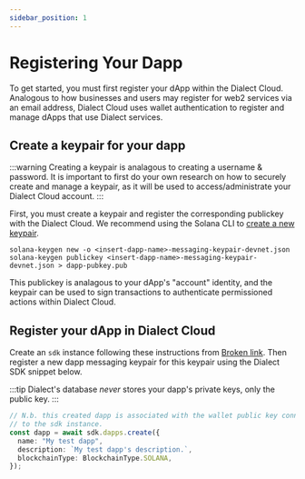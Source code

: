 ```yaml
---
sidebar_position: 1
---
```


# Registering Your Dapp

To get started, you must first register your dApp within the Dialect Cloud. Analogous to how businesses and users may register for web2 services via an email address, Dialect Cloud uses wallet authentication to register and manage dApps that use Dialect services.

## Create a keypair for your dapp

:::warning
Creating a keypair is analagous to creating a username & password. It is important to first do your own research on how to securely create and manage a keypair, as it will be used to access/administrate your Dialect Cloud account.
:::

First, you must create a keypair and register the corresponding publickey with the Dialect Cloud. We recommend using the Solana CLI to [create a new keypair](https://docs.solana.com/wallet-guide/file-system-wallet).

```
solana-keygen new -o <insert-dapp-name>-messaging-keypair-devnet.json
solana-keygen publickey <insert-dapp-name>-messaging-keypair-devnet.json > dapp-pubkey.pub
```

This publickey is analagous to your dApp's "account" identity, and the keypair can be used to sign transactions to authenticate permissioned actions within Dialect Cloud.

## Register your dApp in Dialect Cloud

Create an `sdk` instance following these instructions from [Broken link](broken-reference "mention"). Then register a new dapp messaging keypair for this keypair using the Dialect SDK snippet below.

:::tip
Dialect's database _never_ stores your dapp's private keys, only the public key.
:::

```typescript
// N.b. this created dapp is associated with the wallet public key connected
// to the sdk instance.
const dapp = await sdk.dapps.create({
  name: "My test dapp",
  description: `My test dapp's description.`,
  blockchainType: BlockchainType.SOLANA,
});
```
